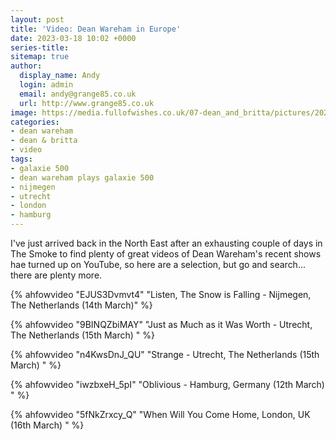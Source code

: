 ```yaml
---
layout: post
title: 'Video: Dean Wareham in Europe'
date: 2023-03-18 10:02 +0000
series-title:
sitemap: true
author:
  display_name: Andy
  login: admin
  email: andy@grange85.co.uk
  url: http://www.grange85.co.uk
image: https://media.fullofwishes.co.uk/07-dean_and_britta/pictures/2023-03-16-dean-wareham-london.jpg
categories:
- dean wareham
- dean & britta
- video
tags:
- galaxie 500
- dean wareham plays galaxie 500
- nijmegen
- utrecht
- london
- hamburg
---
```

I've just arrived back in the North East after an exhausting couple of days in The Smoke to find plenty of great videos of Dean Wareham's recent shows hae turned up on YouTube, so here are a selection, but go and search... there are plenty more.

{% ahfowvideo "EJUS3Dvmvt4" "Listen, The Snow is Falling - Nijmegen, The Netherlands (14th March)" %}

{% ahfowvideo "9BINQZbiMAY" "Just as Much as it Was Worth - Utrecht, The Netherlands (15th March) " %}

{% ahfowvideo "n4KwsDnJ_QU" "Strange - Utrecht, The Netherlands (15th March) " %}

{% ahfowvideo "iwzbxeH_5pI" "Oblivious - Hamburg, Germany (12th March) " %}

{% ahfowvideo "5fNkZrxcy_Q" "When Will You Come Home, London, UK (16th March) " %}
